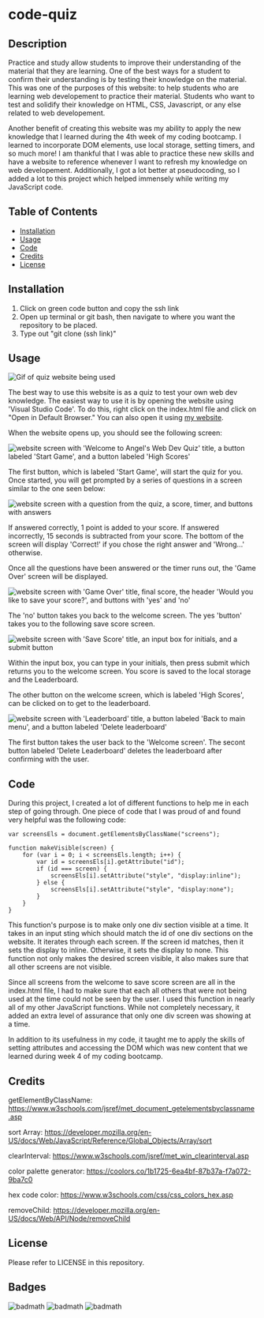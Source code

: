 # code-quiz

## Description

Practice and study allow students to improve their understanding of the material that they are learning. One of the best ways for a student to confirm their understanding is by testing their knowledge on the material. This was one of the purposes of this website: to help students who are learning web developement to practice their material. Students who want to test and solidify their knowledge on HTML, CSS, Javascript, or any else related to web developement.

Another benefit of creating this website was my ability to apply the new knowledge that I learned during the 4th week of my coding bootcamp. I learned to incorporate DOM elements, use local storage, setting timers, and so much more! I am thankful that I was able to practice these new skills and have a website to reference whenever I want to refresh my knowledge on web developement. Additionally, I got a lot better at pseudocoding, so I added a lot to this project which helped immensely while writing my JavaScript code.

## Table of Contents

- [Installation](#installation)
- [Usage](#usage)
- [Code](#code)
- [Credits](#credits)
- [License](#license)

## Installation

1. Click on green code button and copy the ssh link
2. Open up terminal or git bash, then navigate to where you want the repository to be placed.
3. Type out "git clone (ssh link)"

## Usage

![Gif of quiz website being used](assets/images/code-quiz.gif)

The best way to use this website is as a quiz to test your own web dev knowledge. The easiest way to use it is by opening the website using 'Visual Studio Code'. To do this, right click on the index.html file and click on "Open in Default Browser." You can also open it using [my website](https://angellyn218.github.io/code-quiz/).

When the website opens up, you should see the following screen:

![website screen with 'Welcome to Angel's Web Dev Quiz' title, a button labeled 'Start Game', and a button labeled 'High Scores'](assets/images/initial-screen.png)

The first button, which is labeled 'Start Game', will start the quiz for you. Once started, you will get prompted by a series of questions in a screen similar to the one seen below:

![website screen with a question from the quiz, a score, timer, and buttons with answers](assets/images/questions.png)

If answered correctly, 1 point is added to your score. If answered incorrectly, 15 seconds is subtracted from your score. The bottom of the screen will display 'Correct!' if you chose the right answer and 'Wrong...' otherwise.

Once all the questions have been answered or the timer runs out, the 'Game Over' screen will be displayed.

![website screen with 'Game Over' title, final score, the header 'Would you like to save your score?', and buttons with 'yes' and 'no'](assets/images/game-over.png)

The 'no' button takes you back to the welcome screen. The yes 'button' takes you to the following save score screen.

![website screen with 'Save Score' title, an input box for initials, and a submit button](assets/images/save-score.png)

Within the input box, you can type in your initials, then press submit which returns you to the welcome screen. You score is saved to the local storage and the Leaderboard.

The other button on the welcome screen, which is labeled 'High Scores', can be clicked on to get to the leaderboard.

![website screen with 'Leaderboard' title, a button labeled 'Back to main menu', and a button labeled 'Delete leaderboard'](assets/images/save-score.png)

The first button takes the user back to the 'Welcome screen'. The secont button labeled 'Delete Leaderboard' deletes the leaderboard after confirming with the user. 

## Code

During this project, I created a lot of different functions to help me in each step of going through. One piece of code that I was proud of and found very helpful was the following code:

```
var screensEls = document.getElementsByClassName("screens");

function makeVisible(screen) {
    for (var i = 0; i < screensEls.length; i++) {
        var id = screensEls[i].getAttribute("id");
        if (id === screen) {
            screensEls[i].setAttribute("style", "display:inline");
        } else {
            screensEls[i].setAttribute("style", "display:none");
        }
    }
}
```

This function's purpose is to make only one div section visible at a time. It takes in an input sting which should match the id of one div sections on the website. It iterates through each screen. If the screen id matches, then it sets the display to inline. Otherwise, it sets the display to none. This function not only makes the desired screen visible, it also makes sure that all other screens are not visible.

Since all screens from the welcome to save score screen are all in the index.html file, I had to make sure that each all others that were not being used at the time could not be seen by the user. I used this function in nearly all of my other JavaScript functions. While not completely necessary, it added an extra level of assurance that only one div screen was showing at a time. 

In addition to its usefulness in my code, it taught me to apply the skills of setting attributes and accessing the DOM which was new content that we learned during week 4 of my coding bootcamp.

## Credits

getElementByClassName: https://www.w3schools.com/jsref/met_document_getelementsbyclassname.asp

sort Array: https://developer.mozilla.org/en-US/docs/Web/JavaScript/Reference/Global_Objects/Array/sort

clearInterval: https://www.w3schools.com/jsref/met_win_clearinterval.asp 

color palette generator: https://coolors.co/1b1725-6ea4bf-87b37a-f7a072-9ba7c0

hex code color: https://www.w3schools.com/css/css_colors_hex.asp

removeChild: https://developer.mozilla.org/en-US/docs/Web/API/Node/removeChild


## License

Please refer to LICENSE in this repository.


## Badges

![badmath](https://img.shields.io/github/repo-size/Angellyn218/password-generator?style=plastic)
![badmath](https://img.shields.io/github/license/Angellyn218/password-generator?style=plastic)
![badmath](https://img.shields.io/github/languages/top/Angellyn218/password-generator?style=plastic)


